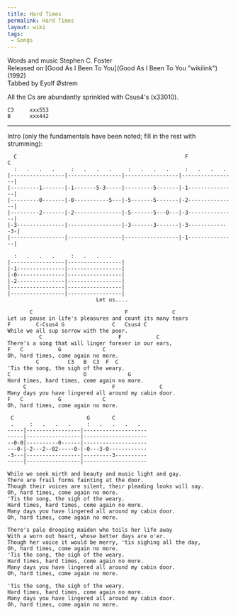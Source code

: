 ```yaml
---
title: Hard Times
permalink: Hard Times
layout: wiki
tags:
 - Songs
---
```


Words and music Stephen C. Foster  
Released on [Good As I Been To You](Good As I Been To You "wikilink")
(1992)  
Tabbed by Eyolf Østrem

All the Cs are abundantly sprinkled with Csus4's (x33010).

    C3     xxx553
    B      xxx442

* * * * *

Intro (only the fundamentals have been noted; fill in the rest with
strumming):

      C                                                     F             C
      :   .   .   .     :   .   .   .     :   .   .   .     :   .   .   .
    |-----------------|-----------------|-----------------|-----------------|
    |---------1-------|-1-------5-3-----|---------5-------|-1---------------|
    |---------0-------|-0-----------5---|-5-------5-------|-2---------------|
    |---------2-------|-2---------------|-5-------5---0---|-3---------------|
    |-3---------------|-----------------|-3-------3-------|-3-------------3-|
    |-----------------|-----------------|-----------------|-1---------------|

      :   .   .   .     :   .   .   .
    |-----------------|-----------------|
    |-1---------------|-----------------|
    |-0---------------|-----------------|
    |-2---------------|-----------------|
    |-----------------|-----------------|
    |-----------------|-----------------|
                                Let us....

           C                             F              C
    Let us pause in life's pleasures and count its many tears
    F        C-Csus4 G               C   Csus4 C
    While we all sup sorrow with the poor.
              C                        F           C
    There's a song that will linger forever in our ears,
    F   C           G             C
    Oh, hard times, come again no more.
             C         C3   B  C3  F  C
    'Tis the song, the sigh of the weary.
    C                       D             G
    Hard times, hard times, come again no more.
         C                           F              C
    Many days you have lingered all around my cabin door.
    F   C           G             C
    Oh, hard times, come again no more.

     C                       G       C
     .     :   .   .   .     :   .   .   .   .
    -----|-----------------|--------------------
    -----|-----------------|--------------------
    --0-0|----------0------|--------------------
    ---0-|-2---2--02-----0-|-0---3-0------------
    -3---|-----------------|---------3----------
    -----|-----------------|--------------------

    While we seek mirth and beauty and music light and gay.
    There are frail forms fainting at the door.
    Though their voices are silent, their pleading looks will say.
    Oh, hard times, come again no more.
    'Tis the song, the sigh of the weary.
    Hard times, hard times, come again no more.
    Many days you have lingered all around my cabin door.
    Oh, hard times, come again no more.

    There's pale drooping maiden who toils her life away
    With a worn out heart, whose better days are o'er.
    Though her voice it would be merry, 'tis sighing all the day,
    Oh, hard times, come again no more.
    'Tis the song, the sigh of the weary.
    Hard times, hard times, come again no more.
    Many days you have lingered all around my cabin door.
    Oh, hard times, come again no more.

    'Tis the song, the sigh of the weary.
    Hard times, hard times, come again no more.
    Many days you have lingered all around my cabin door.
    Oh, hard times, come again no more.
